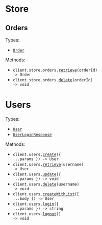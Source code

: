 # Store

## Orders

Types:

- <code><a href="./src/resources/store/orders.ts">Order</a></code>

Methods:

- <code title="get /store/order/{orderId}">client.store.orders.<a href="./src/resources/store/orders.ts">retrieve</a>(orderId) -> Order</code>
- <code title="delete /store/order/{orderId}">client.store.orders.<a href="./src/resources/store/orders.ts">delete</a>(orderId) -> void</code>

# Users

Types:

- <code><a href="./src/resources/users.ts">User</a></code>
- <code><a href="./src/resources/users.ts">UserLoginResponse</a></code>

Methods:

- <code title="post /user">client.users.<a href="./src/resources/users.ts">create</a>({ ...params }) -> User</code>
- <code title="get /user/{username}">client.users.<a href="./src/resources/users.ts">retrieve</a>(username) -> User</code>
- <code title="put /user/{username}">client.users.<a href="./src/resources/users.ts">update</a>({ ...params }) -> void</code>
- <code title="delete /user/{username}">client.users.<a href="./src/resources/users.ts">delete</a>(username) -> void</code>
- <code title="post /user/createWithList">client.users.<a href="./src/resources/users.ts">createWithList</a>([ ...body ]) -> User</code>
- <code title="get /user/login">client.users.<a href="./src/resources/users.ts">login</a>({ ...params }) -> string</code>
- <code title="get /user/logout">client.users.<a href="./src/resources/users.ts">logout</a>() -> void</code>

